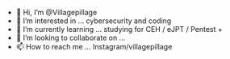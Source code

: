 - 👋 Hi, I’m @Villagepillage
- 👀 I’m interested in ... cybersecurity and coding
- 🌱 I’m currently learning ... studying for CEH / eJPT / Pentest +
- 💞️ I’m looking to collaborate on ...
- 📫 How to reach me ... Instagram/villagepillage

<!---
Villagepillage/Villagepillage is a ✨ special ✨ repository because its `README.md` (this file) appears on your GitHub profile.
You can click the Preview link to take a look at your changes.
--->
